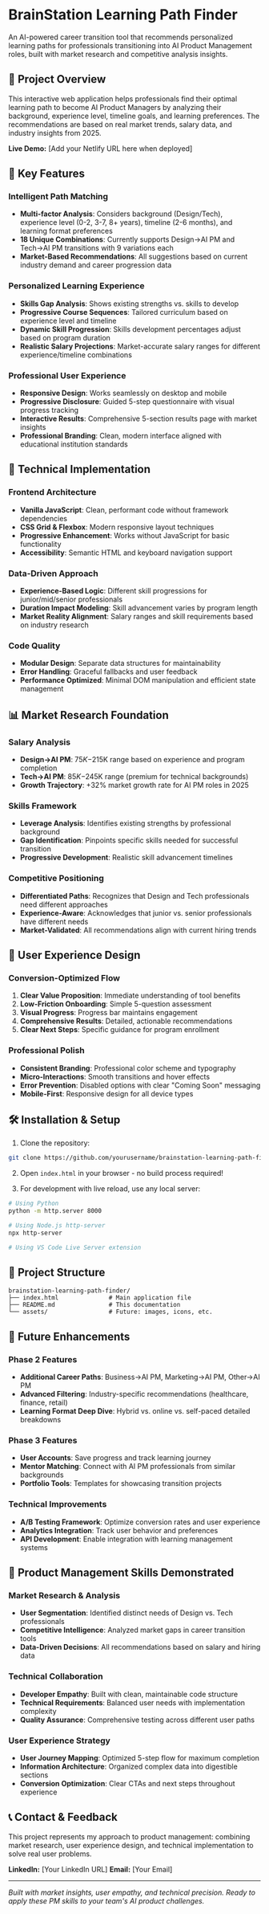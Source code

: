 # BrainStation Learning Path Finder

An AI-powered career transition tool that recommends personalized learning paths for professionals transitioning into AI Product Management roles, built with market research and competitive analysis insights.

## 🎯 Project Overview

This interactive web application helps professionals find their optimal learning path to become AI Product Managers by analyzing their background, experience level, timeline goals, and learning preferences. The recommendations are based on real market trends, salary data, and industry insights from 2025.

**Live Demo:** [Add your Netlify URL here when deployed]

## 🚀 Key Features

### Intelligent Path Matching
- **Multi-factor Analysis**: Considers background (Design/Tech), experience level (0-2, 3-7, 8+ years), timeline (2-6 months), and learning format preferences
- **18 Unique Combinations**: Currently supports Design→AI PM and Tech→AI PM transitions with 9 variations each
- **Market-Based Recommendations**: All suggestions based on current industry demand and career progression data

### Personalized Learning Experience
- **Skills Gap Analysis**: Shows existing strengths vs. skills to develop
- **Progressive Course Sequences**: Tailored curriculum based on experience level and timeline
- **Dynamic Skill Progression**: Skills development percentages adjust based on program duration
- **Realistic Salary Projections**: Market-accurate salary ranges for different experience/timeline combinations

### Professional User Experience
- **Responsive Design**: Works seamlessly on desktop and mobile
- **Progressive Disclosure**: Guided 5-step questionnaire with visual progress tracking
- **Interactive Results**: Comprehensive 5-section results page with market insights
- **Professional Branding**: Clean, modern interface aligned with educational institution standards

## 🧠 Technical Implementation

### Frontend Architecture
- **Vanilla JavaScript**: Clean, performant code without framework dependencies
- **CSS Grid & Flexbox**: Modern responsive layout techniques
- **Progressive Enhancement**: Works without JavaScript for basic functionality
- **Accessibility**: Semantic HTML and keyboard navigation support

### Data-Driven Approach
- **Experience-Based Logic**: Different skill progressions for junior/mid/senior professionals
- **Duration Impact Modeling**: Skill advancement varies by program length
- **Market Reality Alignment**: Salary ranges and skill requirements based on industry research

### Code Quality
- **Modular Design**: Separate data structures for maintainability
- **Error Handling**: Graceful fallbacks and user feedback
- **Performance Optimized**: Minimal DOM manipulation and efficient state management

## 📊 Market Research Foundation

### Salary Analysis
- **Design→AI PM**: $75K-$215K range based on experience and program completion
- **Tech→AI PM**: $85K-$245K range (premium for technical backgrounds)
- **Growth Trajectory**: +32% market growth rate for AI PM roles in 2025

### Skills Framework
- **Leverage Analysis**: Identifies existing strengths by professional background
- **Gap Identification**: Pinpoints specific skills needed for successful transition
- **Progressive Development**: Realistic skill advancement timelines

### Competitive Positioning
- **Differentiated Paths**: Recognizes that Design and Tech professionals need different approaches
- **Experience-Aware**: Acknowledges that junior vs. senior professionals have different needs
- **Market-Validated**: All recommendations align with current hiring trends

## 🎨 User Experience Design

### Conversion-Optimized Flow
1. **Clear Value Proposition**: Immediate understanding of tool benefits
2. **Low-Friction Onboarding**: Simple 5-question assessment
3. **Visual Progress**: Progress bar maintains engagement
4. **Comprehensive Results**: Detailed, actionable recommendations
5. **Clear Next Steps**: Specific guidance for program enrollment

### Professional Polish
- **Consistent Branding**: Professional color scheme and typography
- **Micro-Interactions**: Smooth transitions and hover effects
- **Error Prevention**: Disabled options with clear "Coming Soon" messaging
- **Mobile-First**: Responsive design for all device types

## 🛠 Installation & Setup

1. Clone the repository:
```bash
git clone https://github.com/yourusername/brainstation-learning-path-finder.git
```

2. Open `index.html` in your browser - no build process required!

3. For development with live reload, use any local server:
```bash
# Using Python
python -m http.server 8000

# Using Node.js http-server
npx http-server

# Using VS Code Live Server extension
```

## 📁 Project Structure

```
brainstation-learning-path-finder/
├── index.html              # Main application file
├── README.md               # This documentation
└── assets/                 # Future: images, icons, etc.
```

## 🔮 Future Enhancements

### Phase 2 Features
- **Additional Career Paths**: Business→AI PM, Marketing→AI PM, Other→AI PM
- **Advanced Filtering**: Industry-specific recommendations (healthcare, finance, retail)
- **Learning Format Deep Dive**: Hybrid vs. online vs. self-paced detailed breakdowns

### Phase 3 Features
- **User Accounts**: Save progress and track learning journey
- **Mentor Matching**: Connect with AI PM professionals from similar backgrounds
- **Portfolio Tools**: Templates for showcasing transition projects

### Technical Improvements
- **A/B Testing Framework**: Optimize conversion rates and user experience
- **Analytics Integration**: Track user behavior and preferences
- **API Development**: Enable integration with learning management systems

## 🎯 Product Management Skills Demonstrated

### Market Research & Analysis
- **User Segmentation**: Identified distinct needs of Design vs. Tech professionals
- **Competitive Intelligence**: Analyzed market gaps in career transition tools
- **Data-Driven Decisions**: All recommendations based on salary and hiring data

### Technical Collaboration
- **Developer Empathy**: Built with clean, maintainable code structure
- **Technical Requirements**: Balanced user needs with implementation complexity
- **Quality Assurance**: Comprehensive testing across different user paths

### User Experience Strategy
- **User Journey Mapping**: Optimized 5-step flow for maximum completion
- **Information Architecture**: Organized complex data into digestible sections
- **Conversion Optimization**: Clear CTAs and next steps throughout experience

## 📞 Contact & Feedback

This project represents my approach to product management: combining market research, user experience design, and technical implementation to solve real user problems.

**LinkedIn:** [Your LinkedIn URL]
**Email:** [Your Email]

---

*Built with market insights, user empathy, and technical precision. Ready to apply these PM skills to your team's AI product challenges.*